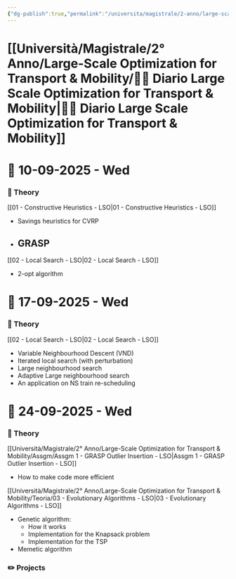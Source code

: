 ```yaml
---
{"dg-publish":true,"permalink":"/universita/magistrale/2-anno/large-scale-optimization-for-transport-and-mobility/diario-large-scale-optimization-for-transport-and-mobility/"}
---
```



# [[Università/Magistrale/2° Anno/Large-Scale Optimization for Transport & Mobility/🔢📔 Diario Large Scale Optimization for Transport & Mobility\|🔢📔 Diario Large Scale Optimization for Transport & Mobility]]




# 📆  10-09-2025 - Wed

### 📝 Theory

[[01 - Constructive Heuristics - LSO\|01 - Constructive Heuristics - LSO]]
- Savings heuristics for CVRP
- GRASP
	- 
[[02 - Local Search - LSO\|02 - Local Search - LSO]]
- 2-opt algorithm



# 📆  17-09-2025 - Wed

### 📝 Theory

[[02 - Local Search - LSO\|02 - Local Search - LSO]]
- Variable Neighbourhood Descent (VND)
- Iterated local search (with perturbation)
- Large neighbourhood search
- Adaptive Large neighbourhood search
- An application on NS train re-scheduling

# 📆  24-09-2025 - Wed

### 📝 Theory

[[Università/Magistrale/2° Anno/Large-Scale Optimization for Transport & Mobility/Assgm/Assgm 1 - GRASP Outlier Insertion - LSO\|Assgm 1 - GRASP Outlier Insertion - LSO]]
- How to make code more efficient

[[Università/Magistrale/2° Anno/Large-Scale Optimization for Transport & Mobility/Teoria/03 - Evolutionary Algorithms - LSO\|03 - Evolutionary Algorithms - LSO]]
- Genetic algorithm:
	- How it works
	- Implementation for the Knapsack problem
	- Implementation for the TSP
- Memetic algorithm

### ✏️ Projects
